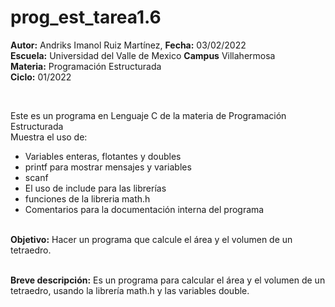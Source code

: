 # prog_est_tarea1.6
<p><b>Autor:</b> Andriks Imanol Ruiz Martínez, <b>Fecha:</b> 03/02/2022 <br>
  <b>Escuela:</b> Universidad del Valle de Mexico <b>Campus</b> Villahermosa <br>
  <b>Materia:</b> Programación Estructurada <br>
  <b>Ciclo:</b> 01/2022</p>
<br>
<p>Este es un programa en Lenguaje C de la materia de Programación Estructurada<br>
Muestra el uso de:
  <ul>
    <li>Variables enteras, flotantes y doubles</li>
    <li>printf para mostrar mensajes y variables</li>
    <li>scanf</li>
    <li>El uso de include para las librerías</li>
    <li>funciones de la libreria math.h</li>
    <li>Comentarios para la documentación interna del programa</li>
    </ul>
    </p>
<br>
<b>Objetivo:</b> Hacer un programa que calcule el área y el volumen de un tetraedro.
<br>
<br>
<p><b>Breve descripción:</b>
Es un programa para calcular el área y el volumen de un tetraedro, usando la librería math.h y las variables double.
<br>
</p>
